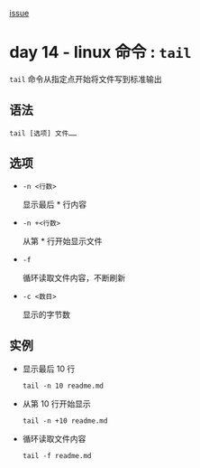 [issue](https://api.github.com/repos/hoperyy/blog/issues/83)

#  day 14 - linux 命令 : `tail`

`tail` 命令从指定点开始将文件写到标准输出

## 语法

```
tail [选项] 文件……
```

## 选项
    
+   `-n <行数>`
        
    显示最后 * 行内容
    
+   `-n +<行数>`
        
    从第 * 行开始显示文件
    
+   `-f`

    循环读取文件内容，不断刷新
    
+   `-c <数目>`

    显示的字节数
        
## 实例
    
+   显示最后 10 行

    `tail -n 10 readme.md`
    
+   从第 10 行开始显示

    `tail -n +10 readme.md`
    
+   循环读取文件内容

    `tail -f readme.md`
    
    




